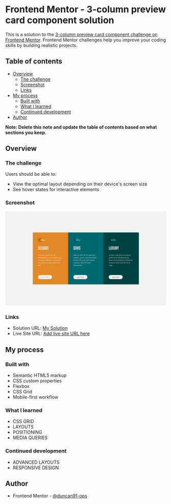 # Frontend Mentor - 3-column preview card component solution

This is a solution to the [3-column preview card component challenge on Frontend Mentor](https://www.frontendmentor.io/challenges/3column-preview-card-component-pH92eAR2-). Frontend Mentor challenges help you improve your coding skills by building realistic projects.

## Table of contents

- [Overview](#overview)
  - [The challenge](#the-challenge)
  - [Screenshot](#screenshot)
  - [Links](#links)
- [My process](#my-process)
  - [Built with](#built-with)
  - [What I learned](#what-i-learned)
  - [Continued development](#continued-development)
- [Author](#author)

**Note: Delete this note and update the table of contents based on what sections you keep.**

## Overview

### The challenge

Users should be able to:

- View the optimal layout depending on their device's screen size
- See hover states for interactive elements

### Screenshot

![Solution Screenshot](./screenshot.png)

### Links

- Solution URL: [My Solution](https://www.frontendmentor.io/solutions/3columncardcomponent-using-css-grid-flexbox-_MbmmFjNi)
- Live Site URL: [Add live site URL here](https://duncan91-ops.github.io/3-column-preview-card-component/)

## My process

### Built with

- Semantic HTML5 markup
- CSS custom properties
- Flexbox
- CSS Grid
- Mobile-first workflow

### What I learned

- CSS GRID
- LAYOUTS
- POSITIONING
- MEDIA QUERIES

### Continued development

- ADVANCED LAYOUTS
- RESPONSIVE DESIGN

## Author

- Frontend Mentor - [@duncan91-ops](https://www.frontendmentor.io/profile/duncan91-ops)
